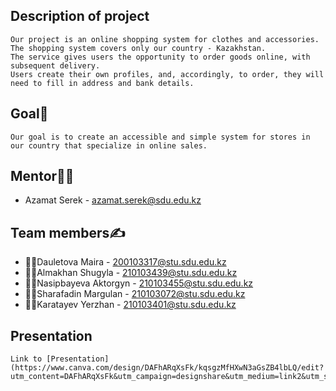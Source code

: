 ## Description of project
    Our project is an online shopping system for clothes and accessories. 
    The shopping system covers only our country - Kazakhstan. 
    The service gives users the opportunity to order goods online, with subsequent delivery. 
    Users create their own profiles, and, accordingly, to order, they will need to fill in address and bank details.

## Goal🎯
    Our goal is to create an accessible and simple system for stores in our country that specialize in online sales.

## Mentor👨‍🏫
- Azamat Serek - <azamat.serek@sdu.edu.kz>

## Team members✍️️
- 👩‍💻Dauletova Maira - 200103317@stu.sdu.edu.kz
- 👩‍💻Almakhan Shugyla - 210103439@stu.sdu.edu.kz
- 👩‍💻Nasipbayeva Aktorgyn - 210103455@stu.sdu.edu.kz
- 👨‍💻Sharafadin Margulan - 210103072@stu.sdu.edu.kz
- 👨‍💻Karatayev Yerzhan - 210103401@stu.sdu.edu.kz

## Presentation

    Link to [Presentation](https://www.canva.com/design/DAFhARqXsFk/kqsgzMfHXwN3aGsZB4lbLQ/edit?    utm_content=DAFhARqXsFk&utm_campaign=designshare&utm_medium=link2&utm_source=sharebutton)

